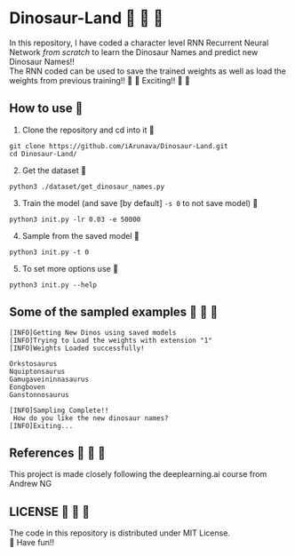 # Dinosaur-Land 🦕 🦕 🦕

In this repository, I have coded a character level RNN Recurrent Neural Network *from scratch* to learn the Dinosaur Names
and predict new Dinosaur Names!! <br/>
The RNN coded can be used to save the trained weights as well as load the weights from previous training!!
 🦕 🦕 Exciting!! 🦕 🦕

## How to use 🦕

1. Clone the repository and cd into it 🦕
```
git clone https://github.com/iArunava/Dinosaur-Land.git
cd Dinosaur-Land/
```

2. Get the dataset 🦕
```
python3 ./dataset/get_dinosaur_names.py
```

3. Train the model (and save [by default] `-s 0` to not save model) 🦕
```
python3 init.py -lr 0.03 -e 50000
```

4. Sample from the saved model 🦕
```
python3 init.py -t 0
```

5. To set more options use 🦕
```
python3 init.py --help
```

## Some of the sampled examples 🦕 🦕 🦕

```
[INFO]Getting New Dinos using saved models
[INFO]Trying to Load the weights with extension "1"
[INFO]Weights Loaded successfully!

Orkstosaurus
Nquiptonsaurus
Gamugaveininnasaurus
Eongboven
Ganstonnosaurus

[INFO]Sampling Complete!! 
 How do you like the new dinosaur names?
[INFO]Exiting...
```

## References 🦕 🦕 🦕

This project is made closely following the deeplearning.ai course from Andrew NG

## LICENSE 🦕 🦕 🦕

The code in this repository is distributed under MIT License. <br/> 🦕
Have fun!!
